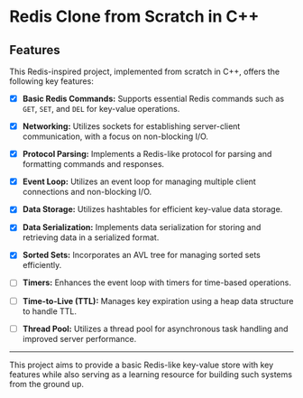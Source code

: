 # Redis Clone from Scratch in C++

## Features

This Redis-inspired project, implemented from scratch in C++, offers the following key features:

- [x] **Basic Redis Commands:** Supports essential Redis commands such as `GET`, `SET`, and `DEL` for key-value operations.

- [x] **Networking:** Utilizes sockets for establishing server-client communication, with a focus on non-blocking I/O.

- [x] **Protocol Parsing:** Implements a Redis-like protocol for parsing and formatting commands and responses.

- [x] **Event Loop:** Utilizes an event loop for managing multiple client connections and non-blocking I/O.

- [x] **Data Storage:** Utilizes hashtables for efficient key-value data storage.

- [x] **Data Serialization:** Implements data serialization for storing and retrieving data in a serialized format.

- [x] **Sorted Sets:** Incorporates an AVL tree for managing sorted sets efficiently.

- [ ] **Timers:** Enhances the event loop with timers for time-based operations.

- [ ] **Time-to-Live (TTL):** Manages key expiration using a heap data structure to handle TTL.

- [ ] **Thread Pool:** Utilizes a thread pool for asynchronous task handling and improved server performance.

---

This project aims to provide a basic Redis-like key-value store with key features while also serving as a learning resource for building such systems from the ground up.

